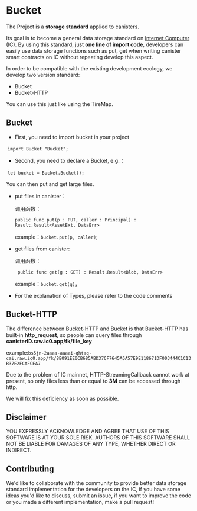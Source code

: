 # Bucket

The Project is a **storage standard** applied to canisters.

Its goal is to become a general data storage standard on [Internet Computer](https://dfinity.org/) (IC). By using this standard, just **one line of import code**, developers can easily use data storage functions such as put, get when writing canister smart contracts on IC without repeating develop this aspect.

In order to be compatible with the existing development ecology, we develop two version standard:

- Bucket
- Bucket-HTTP

You can use this just like using the TireMap.

##  Bucket

- First, you need to import bucket in your project 

​       ``import Bucket "Bucket";``

- Second, you need to declare a Bucket, e.g.：

​       ``let bucket = Bucket.Bucket(); ``

You can then put and get large files.

- put files in canister：

  调用函数： 

  ``public func put(p : PUT, caller : Principal) : Result.Result<AssetExt, DataErr>``

  example：``bucket.put(p, caller)``;

- get files from canister:

  调用函数：

  `` public func get(g : GET) : Result.Result<Blob, DataErr>``

  example：``bucket.get(g);``

- For the explanation of Types, please refer to the code comments

##  Bucket-HTTP

The difference between Bucket-HTTP and Bucket is that Bucket-HTTP has built-in **http_request**, so people can query files through **canisterID.raw.ic0.app/fk/file_key**

example:``bs5jn-2aaaa-aaaai-qhtaq-cai.raw.ic0.app/fk/8B091EE0CB685ABD376F7645A6A57E9E118671DF003444C1C13B37E2FCAFCEA7``

Due to the problem of IC mainnet, HTTP-StreamingCallback cannot work at present, so only files less than or equal to **3M** can be accessed through http.

We will fix this deficiency as soon as possible.

## Disclaimer

YOU EXPRESSLY ACKNOWLEDGE AND AGREE THAT USE OF THIS SOFTWARE IS AT YOUR SOLE RISK. AUTHORS OF THIS SOFTWARE SHALL NOT BE LIABLE FOR DAMAGES OF ANY TYPE, WHETHER DIRECT OR INDIRECT.

## Contributing

We'd like to collaborate with the community to provide better data storage standard implementation for the developers on the IC, if you have some ideas you'd like to discuss, submit an issue, if you want to improve the code or you made a different implementation, make a pull request!